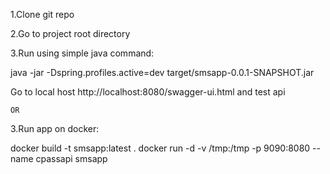 1.Clone git repo

2.Go to project root directory

3.Run using simple java command:

java -jar -Dspring.profiles.active=dev target/smsapp-0.0.1-SNAPSHOT.jar

Go to local host http://localhost:8080/swagger-ui.html and test api

	OR

3.Run app on docker:

docker build -t smsapp:latest .
docker run -d -v /tmp:/tmp -p 9090:8080  --name cpassapi smsapp



